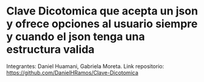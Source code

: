 # Clave Dicotomica que acepta un json y ofrece opciones al usuario siempre y cuando el json tenga una estructura valida
Integrantes: Daniel Huamani, Gabriela Moreta.
Link repositorio: https://github.com/DanielHRamos/Clave-Dicotomica

